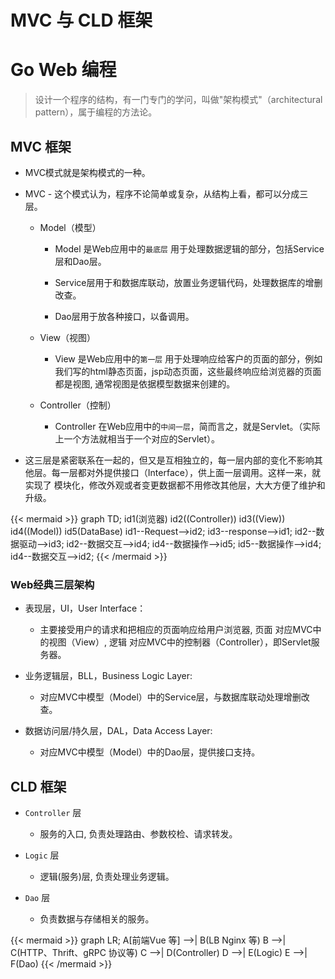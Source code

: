 # MVC 与 CLD 框架


# Go Web 编程

> 设计一个程序的结构，有一门专门的学问，叫做"架构模式"（architectural pattern），属于编程的方法论。

## MVC 框架

* MVC模式就是架构模式的一种。

* MVC - 这个模式认为，程序不论简单或复杂，从结构上看，都可以分成三层。

  * Model（模型）

    * Model 是Web应用中的`最底层` 用于处理数据逻辑的部分，包括Service层和Dao层。
    
    * Service层用于和数据库联动，放置业务逻辑代码，处理数据库的增删改查。
     
    * Dao层用于放各种接口，以备调用。

  * View（视图）

    * View 是Web应用中的`第一层` 用于处理响应给客户的页面的部分，例如我们写的html静态页面，jsp动态页面，这些最终响应给浏览器的页面都是视图, 通常视图是依据模型数据来创建的。

  * Controller（控制）
  
    * Controller 在Web应用中的`中间一层`，简而言之，就是Servlet。（实际上一个方法就相当于一个对应的Servlet）。

* 这三层是紧密联系在一起的，但又是互相独立的，每一层内部的变化不影响其他层。每一层都对外提供接口（Interface），供上面一层调用。这样一来，就实现了 模块化，修改外观或者变更数据都不用修改其他层，大大方便了维护和升级。

{{< mermaid >}}
graph TD;
  id1(浏览器)
  id2((Controller))
  id3((View))
  id4((Model))
  id5(DataBase)
  id1--Request-->id2;
  id3--response-->id1;
  id2--数据驱动-->id3; 
  id2--数据交互-->id4;
  id4--数据操作-->id5;
  id5--数据操作-->id4;
  id4--数据交互-->id2;
{{< /mermaid >}}


### Web经典三层架构

* 表现层，UI，User Interface：

  * 主要接受用户的请求和把相应的页面响应给用户浏览器, 页面 对应MVC中的视图（View）, 逻辑 对应MVC中的控制器（Controller），即Servlet服务器。

* 业务逻辑层，BLL，Business Logic Layer:

  * 对应MVC中模型（Model）中的Service层，与数据库联动处理增删改查。

* 数据访问层/持久层，DAL，Data Access Layer:

  * 对应MVC中模型（Model）中的Dao层，提供接口支持。



## CLD 框架

* `Controller` 层

  * 服务的入口, 负责处理路由、参数校检、请求转发。

* `Logic` 层

  * 逻辑(服务)层, 负责处理业务逻辑。

* `Dao` 层

  * 负责数据与存储相关的服务。


{{< mermaid >}}
graph LR;
    A[前端Vue 等] -->| B(LB Nginx 等)
    B -->| C(HTTP、Thrift、gRPC 协议等)
    C -->| D(Controller)
    D -->| E(Logic)
    E -->| F(Dao)
{{< /mermaid >}}

